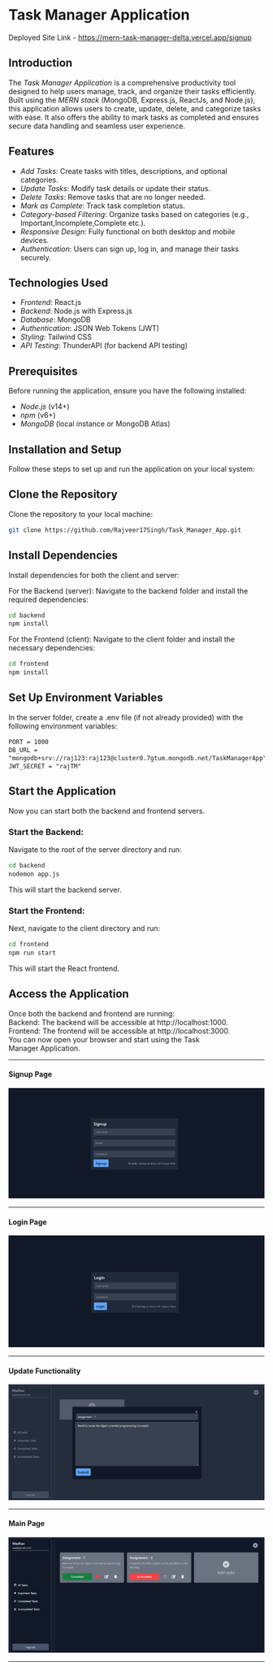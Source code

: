 # Task Manager Application

Deployed Site Link - https://mern-task-manager-delta.vercel.app/signup

## Introduction
The *Task Manager Application* is a comprehensive productivity tool designed to help users manage, track, and organize their tasks efficiently. Built using the *MERN stack* (MongoDB, Express.js, ReactJs, and Node.js), this application allows users to create, update, delete, and categorize tasks with ease. It also offers the ability to mark tasks as completed and ensures secure data handling and seamless user experience.

## Features
- *Add Tasks*: Create tasks with titles, descriptions, and optional categories.
- *Update Tasks*: Modify task details or update their status.
- *Delete Tasks*: Remove tasks that are no longer needed.
- *Mark as Complete*: Track task completion status.
- *Category-based Filtering*: Organize tasks based on categories (e.g., Important,Incomplete,Complete etc.).
- *Responsive Design*: Fully functional on both desktop and mobile devices.
- *Authentication*: Users can sign up, log in, and manage their tasks securely.

## Technologies Used
- *Frontend*: React.js
- *Backend*: Node.js with Express.js
- *Database*: MongoDB
- *Authentication*: JSON Web Tokens (JWT)
- *Styling*: Tailwind CSS
- *API Testing*: ThunderAPI (for backend API testing)

## Prerequisites
Before running the application, ensure you have the following installed:

- *Node.js* (v14+)
- *npm* (v6+)
- *MongoDB* (local instance or MongoDB Atlas)

## Installation and Setup

Follow these steps to set up and run the application on your local system:

##  Clone the Repository

Clone the repository to your local machine:

```bash
git clone https://github.com/Rajveer17Singh/Task_Manager_App.git
```
## Install Dependencies
Install dependencies for both the client and server:

For the Backend (server):
Navigate to the backend folder and install the required dependencies:

```bash
cd backend
npm install
```

For the Frontend (client):
Navigate to the client folder and install the necessary dependencies:

```bash
cd frontend
npm install
```

## Set Up Environment Variables
In the server folder, create a .env file (if not already provided) with the following environment variables:

``` .env
PORT = 1000
DB_URL = "mongodb+srv://raj123:raj123@cluster0.7gtum.mongodb.net/TaskManagerApp"
JWT_SECRET = "rajTM"
```

## Start the Application
Now you can start both the backend and frontend servers.

### Start the Backend:
Navigate to the root of the server directory and run:

```bash
cd backend
nodemon app.js
```
This will start the backend server.

### Start the Frontend:
Next, navigate to the client directory and run:

```bash
cd frontend
npm run start
```
This will start the React frontend.

## Access the Application
Once both the backend and frontend are running:<br/>
Backend: The backend will be accessible at http://localhost:1000.<br/>
Frontend: The frontend will be accessible at http://localhost:3000.<br/>
You can now open your browser and start using the Task Manager Application.<br/> <hr/>

#### Signup Page
![Signup Page](https://github.com/Raajveer-Singh/Task_Manager_App/blob/master/frontend/Screenshot%202024-11-29%20163831.png)
<br/> <hr/>

#### Login Page
![Login Page](https://github.com/Raajveer-Singh/Task_Manager_App/blob/master/frontend/Screenshot%202024-11-29%20163901.png)
<br/> <hr/>

#### Update Functionality
![Update Functionality](https://github.com/Raajveer-Singh/Task_Manager_App/blob/master/frontend/Screenshot%202024-11-29%20164034.png)
<br/> <hr/>

#### Main Page
![Main Page](https://github.com/Raajveer-Singh/Task_Manager_App/blob/master/frontend/Screenshot%202024-11-29%20164216.png)
<br/> <hr/>



